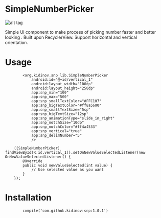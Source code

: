 # SimpleNumberPicker

![alt tag](https://github.com/kidinov/SimpleNumberPicker/blob/master/app/publ/ezgif.com-gif-maker.gif)

Simple UI component to make process of picking number faster and better looking . Built upon RecyclerView. Support horizontal and vertical orientation.

# Usage
            <org.kidinov.snp_lib.SimpleNumberPicker
                android:id="@+id/vertical_1"
                android:layout_width="100dp"
                android:layout_height="250dp"
                app:snp_min="100"
                app:snp_max="500"
                app:snp_smallTextColor="#FFC107"
                app:snp_bigTextColor="#ff8a5600"
                app:snp_smallTextSize="5sp"
                app:snp_bigTextSize="12sp"
                app:snp_animationType="slide_in_right"
                app:snp_notchSize="10dp"
                app:snp_notchColor="#ff4a4533"
                app:snp_vertical="true"
                app:snp_delimNumber="5"
                />

        ((SimpleNumberPicker) findViewById(R.id.vertical_1)).setOnNewValueSelectedListener(new                                             OnNewValueSelectedListener() {
            @Override
            public void newValueSelected(int value) {
                // Use selected value as you want
            }
        });
        
# Installation

            compile('com.github.kidinov:snp:1.0.1')
